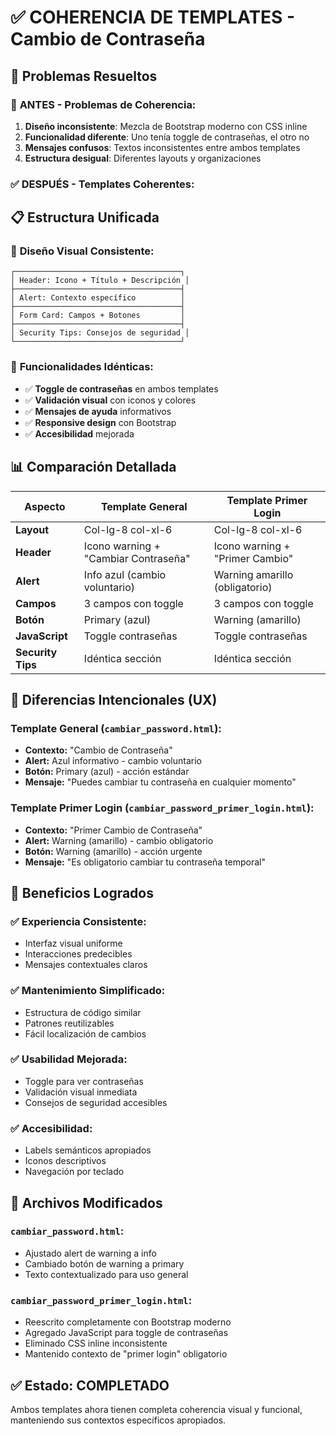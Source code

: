 # ✅ COHERENCIA DE TEMPLATES - Cambio de Contraseña

## 🎯 Problemas Resueltos

### 🔴 **ANTES - Problemas de Coherencia:**
1. **Diseño inconsistente**: Mezcla de Bootstrap moderno con CSS inline
2. **Funcionalidad diferente**: Uno tenía toggle de contraseñas, el otro no
3. **Mensajes confusos**: Textos inconsistentes entre ambos templates
4. **Estructura desigual**: Diferentes layouts y organizaciones

### ✅ **DESPUÉS - Templates Coherentes:**

## 📋 Estructura Unificada

### 🎨 **Diseño Visual Consistente:**
```
┌─────────────────────────────────────┐
│ Header: Icono + Título + Descripción │
├─────────────────────────────────────┤
│ Alert: Contexto específico          │  
├─────────────────────────────────────┤
│ Form Card: Campos + Botones         │
├─────────────────────────────────────┤
│ Security Tips: Consejos de seguridad │
└─────────────────────────────────────┘
```

### 🔧 **Funcionalidades Idénticas:**
- ✅ **Toggle de contraseñas** en ambos templates
- ✅ **Validación visual** con iconos y colores
- ✅ **Mensajes de ayuda** informativos
- ✅ **Responsive design** con Bootstrap
- ✅ **Accesibilidad** mejorada

## 📊 Comparación Detallada

| Aspecto | Template General | Template Primer Login |
|---------|------------------|----------------------|
| **Layout** | Col-lg-8 col-xl-6 | Col-lg-8 col-xl-6 |
| **Header** | Icono warning + "Cambiar Contraseña" | Icono warning + "Primer Cambio" |
| **Alert** | Info azul (cambio voluntario) | Warning amarillo (obligatorio) |
| **Campos** | 3 campos con toggle | 3 campos con toggle |
| **Botón** | Primary (azul) | Warning (amarillo) |
| **JavaScript** | Toggle contraseñas | Toggle contraseñas |
| **Security Tips** | Idéntica sección | Idéntica sección |

## 🎯 Diferencias Intencionales (UX)

### Template General (`cambiar_password.html`):
- **Contexto:** "Cambio de Contraseña" 
- **Alert:** Azul informativo - cambio voluntario
- **Botón:** Primary (azul) - acción estándar
- **Mensaje:** "Puedes cambiar tu contraseña en cualquier momento"

### Template Primer Login (`cambiar_password_primer_login.html`):
- **Contexto:** "Primer Cambio de Contraseña"
- **Alert:** Warning (amarillo) - cambio obligatorio  
- **Botón:** Warning (amarillo) - acción urgente
- **Mensaje:** "Es obligatorio cambiar tu contraseña temporal"

## 🚀 Beneficios Logrados

### ✅ **Experiencia Consistente:**
- Interfaz visual uniforme
- Interacciones predecibles
- Mensajes contextuales claros

### ✅ **Mantenimiento Simplificado:**
- Estructura de código similar
- Patrones reutilizables
- Fácil localización de cambios

### ✅ **Usabilidad Mejorada:**
- Toggle para ver contraseñas
- Validación visual inmediata
- Consejos de seguridad accesibles

### ✅ **Accesibilidad:**
- Labels semánticos apropiados
- Iconos descriptivos
- Navegación por teclado

## 📁 Archivos Modificados

### `cambiar_password.html`:
- Ajustado alert de warning a info
- Cambiado botón de warning a primary
- Texto contextualizado para uso general

### `cambiar_password_primer_login.html`:
- Reescrito completamente con Bootstrap moderno
- Agregado JavaScript para toggle de contraseñas
- Eliminado CSS inline inconsistente
- Mantenido contexto de "primer login" obligatorio

## ✅ Estado: COMPLETADO
Ambos templates ahora tienen completa coherencia visual y funcional, manteniendo sus contextos específicos apropiados.